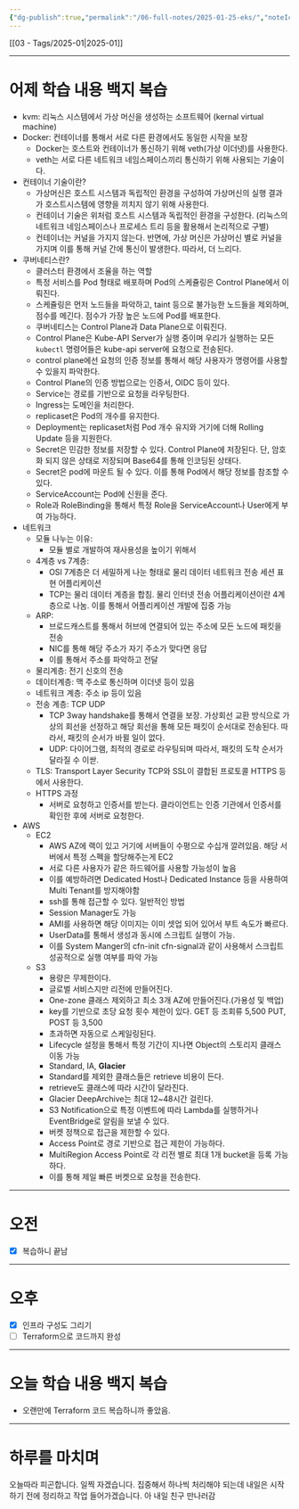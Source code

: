 ```yaml
---
{"dg-publish":true,"permalink":"/06-full-notes/2025-01-25-eks/","noteIcon":""}
---
```


[[03 - Tags/2025-01\|2025-01]]

---
# 어제 학습 내용 백지 복습
- kvm: 리눅스 시스템에서 가상 머신을 생성하는 소프트웨어 (kernal virtual machine)
- Docker: 컨테이너를 통해서 서로 다른 환경에서도 동일한 시작을 보장
	- Docker는 호스트와 컨테이너가 통신하기 위해 veth(가상 이더넷)를 사용한다.
	- veth는 서로 다른 네트워크 네임스페이스끼리 통신하기 위해 사용되는 기술이다.
- 컨테이너 기술이란?
	- 가상머신은 호스트 시스템과 독립적인 환경을 구성하여 가상머신의 실행 결과가 호스트시스템에 영향을 끼치지 않기 위해 사용한다.
	- 컨테이너 기술은 위처럼 호스트 시스템과 독립적인 환경을 구성한다. (리눅스의 네트워크 네임스페이스나 프로세스 트리 등을 활용해서 논리적으로 구별)
	- 컨테이너는 커널을 가지지 않는다. 반면에, 가상 머신은 가상머신 별로 커널을 가지며 이를 통해 커널 간에 통신이 발생한다. 따라서, 더 느리다.
- 쿠버네티스란?
	- 클러스터 환경에서 조율을 하는 역할
	- 특정 서비스를 Pod 형태로 배포하며 Pod의 스케쥴링은 Control Plane에서 이뤄진다.
	- 스케쥴링은 먼저 노드들을 파악하고, taint 등으로 불가능한 노드들을 제외하며, 점수를 메긴다. 점수가 가장 높은 노드에 Pod를 배포한다.
	- 쿠버네티스는 Control Plane과 Data Plane으로 이뤄진다.
	- Control Plane은 Kube-API Server가 실행 중이며 우리가 실행하는 모든 `kubectl` 명령어들은 kube-api server에 요청으로 전송된다.
	- control plane에선 요청의 인증 정보를 통해서 해당 사용자가 명령어를 사용할 수 있을지 파악한다.
	- Control Plane의 인증 방법으로는 인증서, OIDC 등이 있다.
	- Service는 경로를 기반으로 요청을 라우팅한다.
	- Ingress는 도메인을 처리한다.
	- replicaset은 Pod의 개수를 유지한다.
	- Deployment는 replicaset처럼 Pod 개수 유지와 거기에 더해 Rolling Update 등을 지원한다.
	- Secret은 민감한 정보를 저장할 수 있다. Control Plane에 저장된다. 단, 암호화 되지 않은 상태로 저장되며 Base64를 통해 인코딩된 상태다.
	- Secret은 pod에 마운트 될 수 있다. 이를 통해 Pod에서 해당 정보를 참조할 수 있다.
	- ServiceAccount는 Pod에 신원을 준다.
	- Role과 RoleBinding을 통해서 특정 Role을 ServiceAccount나 User에게 부여 가능하다.
- 네트워크
	- 모듈 나누는 이유:
		- 모듈 별로 개발하여 재사용성을 높이기 위해서
	- 4계층 vs 7계층: 
		- OSI 7계층은 더 세밀하게 나눈 형태로 물리 데이터 네트워크 전송 세션 표현 어플리케이션
		- TCP는 물리 데이터 계층을 합침. 물리 인터넷 전송 어플리케이션이란 4계층으로 나눔. 이를 통해서 어플리케이션 개발에 집중 가능
	- ARP:
		- 브로드캐스트를 통해서 허브에 연결되어 있는 주소에 모든 노드에 패킷을 전송
		- NIC를 통해 해당 주소가 자기 주소가 맞다면 응답
		- 이를 통해서 주소를 파악하고 전달
	- 물리계층: 전기 신호의 전송
	- 데이터계층: 맥 주소로 통신하며 이더넷 등이 있음
	- 네트워크 계층: 주소 ip 등이 있음
	- 전송 계층: TCP UDP
		- TCP 3way handshake를 통해서 연결을 보장. 가상회선 교환 방식으로 가상의 회선을 선정하고 해당 회선을 통해 모든 패킷이 순서대로 전송된다. 따라서, 패킷의 순서가 바뀔 일이 없다.
		- UDP: 다이어그램, 최적의 경로로 라우팅되며 따라서, 패킷의 도착 순서가 달라질 수 이싿.
	- TLS: Transport Layer Security TCP와 SSL이 결합된 프로토콜 HTTPS 등에서 사용한다.
	- HTTPS 과정
		- 서버로 요청하고 인증서를 받는다. 클라이언트는 인증 기관에서 인증서를 확인한 후에 서버로 요청한다.
- AWS
	- EC2
		- AWS AZ에 랙이 있고 거기에 서버들이 수평으로 수십개 깔려있음. 해당 서버에서 특정 스펙을 할당해주는게 EC2
		- 서로 다른 사용자가 같은 하드웨어를 사용할 가능성이 높음
		- 이를 예방하려면 Dedicated Host나 Dedicated Instance 등을 사용하여 Multi Tenant를 방지해야함
		- ssh를 통해 접근할 수 있다. 일반적인 방법
		- Session Manager도 가능
		- AMI를 사용하면 해당 이미지는 이미 셋업 되어 있어서 부트 속도가 빠르다.
		- UserData를 통해서 생성과 동시에 스크립트 실행이 가능.
		- 이를 System Manger의 cfn-init cfn-signal과 같이 사용해서 스크립트 성공적으로 실행 여부를 파악 가능
	- S3
		- 용량은 무제한이다.
		- 글로벌 서비스지만 리전에 만들어진다.
		- One-zone 클래스 제외하고 최소 3개 AZ에 만들어진다.(가용성 및 백업)
		- key를 기반으로 초당 요청 횟수 제한이 있다. GET 등 조회류 5,500  PUT, POST 등 3,500
		- 초과하면 자동으로 스케일링된다.
		- Lifecycle 설정을 통해서 특정 기간이 지나면 Object의 스토리지 클래스 이동 가능
		- Standard, IA, **Glacier**
		- Standard를 제외한 클래스들은 retrieve 비용이 든다.
		- retrieve도 클래스에 따라 시간이 달라진다.
		- Glacier DeepArchive는 최대 12~48시간 걸린다.
		- S3 Notification으로 특정 이벤트에 따라 Lambda를 실행하거나 EventBridge로 알림을 보낼 수 있다.
		- 버켓 정책으로 접근을 제한할 수 있다.
		- Access Point로 경로 기반으로 접근 제한이 가능하다.
		- MultiRegion Access Point로 각 리전 별로 최대 1개 bucket을 등록 가능하다.
		- 이를 통해 제일 빠른 버켓으로 요청을 전송한다.

---
# 오전
- [x] 복습하니 끝남
---
# 오후
- [x] 인프라 구성도 그리기
- [ ] Terraform으로 코드까지 완성

---
# 오늘 학습 내용 백지 복습
- 오랜만에 Terraform 코드 복습하니까 좋았음.
---
# 하루를 마치며
오늘따라 피곤합니다. 일찍 자겠습니다.
집중해서 하나씩 처리해야 되는데 내일은 시작하기 전에 정리하고 작업 들어가겠습니다.
아 내일 친구 만나러감